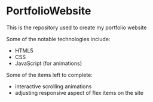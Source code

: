 # PortfolioWebsite
This is the repository used to create my portfolio website


Some of the notable technologies include:
- HTML5
- CSS
- JavaScript (for animations)


Some of the items left to complete:
- interactive scrolling animations
- adjusting responsive aspect of flex items on the site
